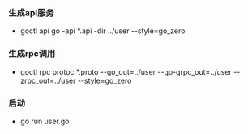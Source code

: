 ### 生成api服务
- goctl api go -api *.api -dir ../user --style=go_zero



### 生成rpc调用
- goctl rpc protoc *.proto --go_out=../user --go-grpc_out=../user --zrpc_out=../user --style=go_zero


### 启动
- go run user.go
